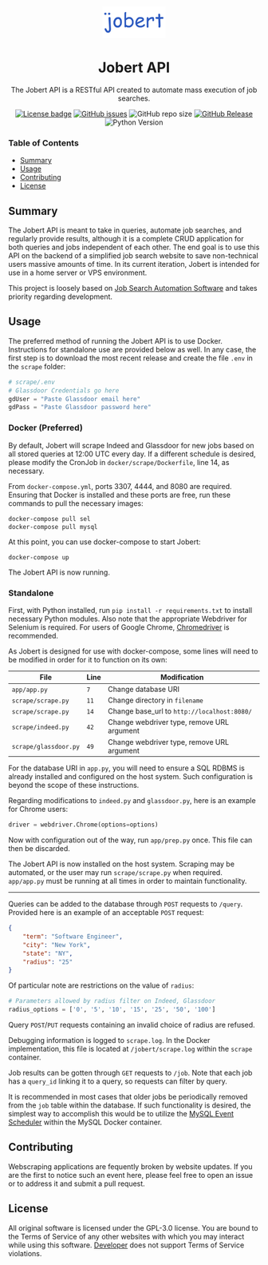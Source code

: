 <div align="center">
  <img alt="Logo goes here" style="width: 25%; height: auto" src="logo.png">
</div>
<h1 align="center">Jobert API</h1>
<p align ="center">
  The Jobert API is a RESTful API created to automate mass execution of job searches.
</p>
<div align="center">
  <a href="LICENSE"><img alt="License badge" src="https://img.shields.io/github/license/f-104/jobert-api?color=blue"></a>
  <a href="https://github.com/f-104/jobert-api/issues"><img alt="GitHub issues" src="https://img.shields.io/github/issues/f-104/jobert-api?color=blue"></a>
  <img alt="GitHub repo size" src="https://img.shields.io/github/repo-size/f-104/jobert-api?color=blue">
  <a href="https://github.com/f-104/jobert-api/releases"><img alt="GitHub Release" src="https://img.shields.io/github/v/release/f-104/jobert-api?color=blue&include_prereleases"></a>
  <img alt="Python Version" src="https://img.shields.io/badge/python-3.9%2B-blue">
</div>

### Table of Contents
- [Summary](#Summary)
- [Usage](#Usage)
- [Contributing](#Contributing)
- [License](#License)

## Summary
The Jobert API is meant to take in queries, automate job searches, and regularly provide results, although it is a complete CRUD application for both queries and jobs independent of each other. The end goal is to use this API on the backend of a simplified job search website to save non-technical users massive amounts of time. In its current iteration, Jobert is intended for use in a home server or VPS environment.

This project is loosely based on [Job Search Automation Software](https://github.com/f-104/jsas) and takes priority regarding development.

## Usage
The preferred method of running the Jobert API is to use Docker. Instructions for standalone use are provided below as well. In any case, the first step is to download the most recent release and create the file `.env` in the `scrape` folder:

```python
# scrape/.env
# Glassdoor Credentials go here
gdUser = "Paste Glassdoor email here"
gdPass = "Paste Glassdoor password here"
```

### Docker (Preferred)
By default, Jobert will scrape Indeed and Glassdoor for new jobs based on all stored queries at 12:00 UTC every day. If a different schedule is desired, please modify the CronJob in `docker/scrape/Dockerfile`, line 14, as necessary.

From `docker-compose.yml`, ports 3307, 4444, and 8080 are required. Ensuring that Docker is installed and these ports are free, run these commands to pull the necessary images:

```
docker-compose pull sel
docker-compose pull mysql
```

At this point, you can use docker-compose to start Jobert:

```
docker-compose up
```

The Jobert API is now running.

### Standalone

First, with Python installed, run `pip install -r requirements.txt` to install necessary Python modules. Also note that the appropriate Webdriver for Selenium is required. For users of Google Chrome, [Chromedriver](https://chromedriver.chromium.org/downloads) is recommended.

As Jobert is designed for use with docker-compose, some lines will need to be modified in order for it to function on its own:

| File                    | Line  | Modification                                |
|-------------------------|-------|---------------------------------------------|
| `app/app.py`            | `7`   | Change database URI                         |
| `scrape/scrape.py`      | `11`  | Change directory in `filename`              |
| `scrape/scrape.py`      | `14`  | Change base_url to `http://localhost:8080/` |
| `scrape/indeed.py`      | `42`  | Change webdriver type, remove URL argument  |
| `scrape/glassdoor.py`   | `49`  | Change webdriver type, remove URL argument  |

For the database URI in `app.py`, you will need to ensure a SQL RDBMS is already installed and configured on the host system. Such configuration is beyond the scope of these instructions.

Regarding modifications to `indeed.py` and `glassdoor.py`, here is an example for Chrome users:

```Python
driver = webdriver.Chrome(options=options)
```

Now with configuration out of the way, run `app/prep.py` once. This file can then be discarded.

The Jobert API is now installed on the host system. Scraping may be automated, or the user may run `scrape/scrape.py` when required. `app/app.py` must be running at all times in order to maintain functionality.

---

Queries can be added to the database through `POST` requests to `/query`. Provided here is an example of an acceptable `POST` request:

```json
{
    "term": "Software Engineer",
    "city": "New York",
    "state": "NY",
    "radius": "25"
}
```

Of particular note are restrictions on the value of `radius`:

```Python
# Parameters allowed by radius filter on Indeed, Glassdoor
radius_options = ['0', '5', '10', '15', '25', '50', '100']
```

Query `POST`/`PUT` requests containing an invalid choice of radius are refused.

Debugging information is logged to `scrape.log`. In the Docker implementation, this file is located at `/jobert/scrape.log` within the `scrape` container.

Job results can be gotten through `GET` requests to `/job`. Note that each job has a `query_id` linking it to a query, so requests can filter by query.

It is recommended in most cases that older jobs be periodically removed from the `job` table within the database. If such functionality is desired, the simplest way to accomplish this would be to utilize the [MySQL Event Scheduler](https://dev.mysql.com/doc/refman/5.7/en/event-scheduler.html) within the MySQL Docker container.

## Contributing
Webscraping applications are fequently broken by website updates. If you are the first to notice such an event here, please feel free to open an issue or to address it and submit a pull request.

## License
All original software is licensed under the GPL-3.0 license. You are bound to the Terms of Service of any other websites with which you may interact while using this software. [Developer](https://github.com/f-104) does not support Terms of Service violations.